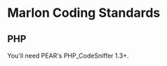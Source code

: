 Marlon Coding Standards
=======================

PHP
----

You'll need PEAR's PHP_CodeSniffer 1.3+.
